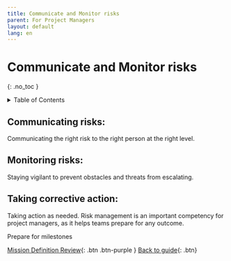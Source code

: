```yaml
---
title: Communicate and Monitor risks
parent: For Project Managers
layout: default
lang: en
---
```


# Communicate and Monitor risks
{: .no_toc }

<details markdown="block">
<summary>Table of Contents</summary>

- Table of Contents
{:toc}

</details>

## Communicating risks: 
Communicating the right risk to the right person at the right level. 

## Monitoring risks: 
Staying vigilant to prevent obstacles and threats from escalating. 

## Taking corrective action: 
Taking action as needed. 
Risk management is an important competency for project managers, as it helps teams prepare for any outcome.


Prepare for milestones



[Mission Definition Review]({{site.url}}/project-managers/pm-mdr/){: .btn .btn-purple }
[Back to guide]({{site.url}}//pm/guide#how-to){: .btn}